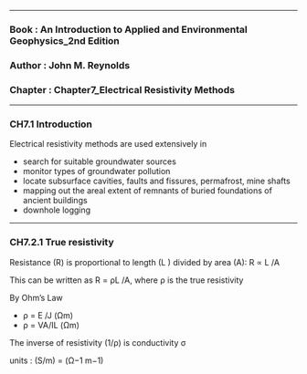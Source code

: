 ----------------------------------------------------------------------------

### Book : An Introduction to Applied and Environmental Geophysics_2nd Edition

### Author : John M. Reynolds

### Chapter : Chapter7_Electrical Resistivity Methods

----------------------------------------------------------------------------

### CH7.1 Introduction

Electrical resistivity methods are used extensively in 
- search for suitable groundwater sources
- monitor types of groundwater pollution
- locate subsurface cavities, faults and fissures, permafrost, mine shafts
- mapping out the areal extent of remnants of buried foundations of ancient buildings
- downhole logging


----------------------------------------------------------------------------

### CH7.2.1 True resistivity

Resistance (R) is proportional to length (L ) divided by area (A): R ∝ L /A

This can be written as R = ρL /A, where ρ is the true resistivity

By Ohm’s Law

- ρ = E /J (Ωm)
- ρ = VA/IL (Ωm)

The inverse of resistivity (1/ρ) is conductivity σ 

 units : (S/m) =  (Ω−1 m−1)
 
 
 

